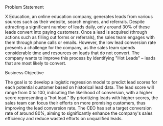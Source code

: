 Problem Statement

X Education, an online education company, generates leads from various sources such as their website, search engines, and referrals. Despite attracting a significant number of leads daily, only around 30% of these leads convert into paying customers. Once a lead is acquired (through actions such as filling out forms or referrals), the sales team engages with them through phone calls or emails. However, the low lead conversion rate presents a challenge for the company, as the sales team spends considerable time and resources on leads that do not convert. The company wants to improve this process by identifying "Hot Leads" – leads that are most likely to convert.

Business Objective

The goal is to develop a logistic regression model to predict lead scores for each potential customer based on historical lead data. The lead score will range from 0 to 100, indicating the likelihood of conversion, with a higher score representing a "hot lead." By prioritizing leads with higher scores, the sales team can focus their efforts on more promising customers, thus improving the lead conversion rate. The CEO has set a target conversion rate of around 80%, aiming to significantly enhance the company's sales efficiency and reduce wasted efforts on unqualified leads.

